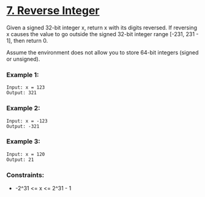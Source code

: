 # [7. Reverse Integer](https://leetcode.com/problems/reverse-integer/)
Given a signed 32-bit integer x, return x with its digits reversed. If reversing x causes the value to go outside the signed 32-bit integer range [-231, 231 - 1], then return 0.

Assume the environment does not allow you to store 64-bit integers (signed or unsigned).

 

### Example 1:
```text
Input: x = 123
Output: 321
```
### Example 2:
```text
Input: x = -123
Output: -321
```
### Example 3:
```text
Input: x = 120
Output: 21
```

### Constraints:

* -2^31 <= x <= 2^31 - 1
